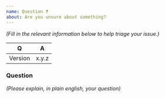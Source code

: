 ```yaml
---
name: Question ❓
about: Are you unsure about something?
---
```


_(Fill in the relevant information below to help triage your issue.)_

|    Q        |   A
|------------ | ------
| Version     | x.y.z

### Question

_(Please explain, in plain english, your question)_
